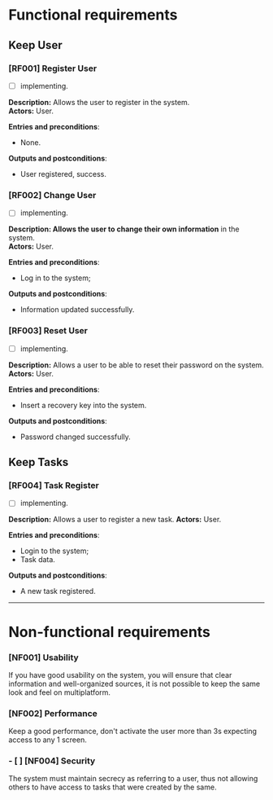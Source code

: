 ﻿# **Functional requirements**

## **Keep User**

### **[RF001] Register User**  
- [ ] implementing.  

**Description:** Allows the user to register in the system.  
**Actors:** User.

**Entries and preconditions**:
- None.  

**Outputs and postconditions**:
- User registered, success.  

### **[RF002] Change User**  
- [ ] implementing.  

**Description: Allows the user to change their own information** in the system.  
**Actors:** User.

**Entries and preconditions**:
- Log in to the system;

**Outputs and postconditions**:
- Information updated successfully.

### **[RF003] Reset User**  
- [ ] implementing.  

**Description:** Allows a user to be able to reset their password on the system.
**Actors:** User.

**Entries and preconditions**:
- Insert a recovery key into the system.

**Outputs and postconditions**:  
- Password changed successfully.


## **Keep Tasks**
### **[RF004] Task Register**  
- [ ] implementing.  

**Description:** Allows a user to register a new task.
**Actors:** User.

**Entries and preconditions**:
- Login to the system;
- Task data.

**Outputs and postconditions**:  
- A new task registered.



___
# **Non-functional requirements**

### **[NF001] Usability**  
If you have good usability on the system, you will ensure that clear information and well-organized sources, it is not possible to keep the same look and feel on multiplatform.

### **[NF002] Performance**
Keep a good performance, don't activate the user more than 3s expecting access to any 1 screen.


### - [ ] **[NF004] Security**
The system must maintain secrecy as referring to a user, thus not allowing others to have access to tasks that were created by the same.
